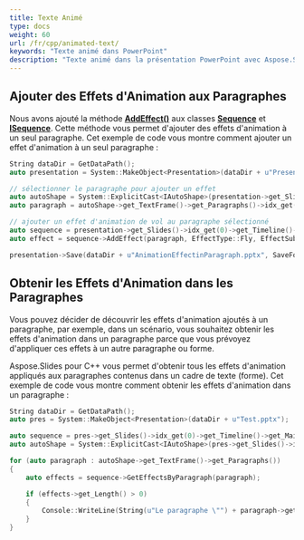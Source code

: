 ```yaml
---
title: Texte Animé
type: docs
weight: 60
url: /fr/cpp/animated-text/
keywords: "Texte animé dans PowerPoint"
description: "Texte animé dans la présentation PowerPoint avec Aspose.Slides"
---
```


## Ajouter des Effets d'Animation aux Paragraphes

Nous avons ajouté la méthode [**AddEffect()**](https://reference.aspose.com/slides/cpp/class/aspose.slides.animation.sequence#a255eb5aaf90861b01980047bc06ead4f) aux classes [**Sequence**](https://reference.aspose.com/slides/cpp/class/aspose.slides.animation.sequence) et [**ISequence**](https://reference.aspose.com/slides/cpp/class/aspose.slides.animation.i_sequence). Cette méthode vous permet d'ajouter des effets d'animation à un seul paragraphe. Cet exemple de code vous montre comment ajouter un effet d'animation à un seul paragraphe :

``` cpp
String dataDir = GetDataPath();
auto presentation = System::MakeObject<Presentation>(dataDir + u"Presentation1.pptx");

// sélectionner le paragraphe pour ajouter un effet
auto autoShape = System::ExplicitCast<IAutoShape>(presentation->get_Slides()->idx_get(0)->get_Shapes()->idx_get(0));
auto paragraph = autoShape->get_TextFrame()->get_Paragraphs()->idx_get(0);

// ajouter un effet d'animation de vol au paragraphe sélectionné
auto sequence = presentation->get_Slides()->idx_get(0)->get_Timeline()->get_MainSequence();
auto effect = sequence->AddEffect(paragraph, EffectType::Fly, EffectSubtype::Left, EffectTriggerType::OnClick);

presentation->Save(dataDir + u"AnimationEffectinParagraph.pptx", SaveFormat::Pptx);
```


## Obtenir les Effets d'Animation dans les Paragraphes

Vous pouvez décider de découvrir les effets d'animation ajoutés à un paragraphe, par exemple, dans un scénario, vous souhaitez obtenir les effets d'animation dans un paragraphe parce que vous prévoyez d'appliquer ces effets à un autre paragraphe ou forme.

Aspose.Slides pour C++ vous permet d'obtenir tous les effets d'animation appliqués aux paragraphes contenus dans un cadre de texte (forme). Cet exemple de code vous montre comment obtenir les effets d'animation dans un paragraphe :

``` cpp
String dataDir = GetDataPath();
auto pres = System::MakeObject<Presentation>(dataDir + u"Test.pptx");

auto sequence = pres->get_Slides()->idx_get(0)->get_Timeline()->get_MainSequence();
auto autoShape = System::ExplicitCast<IAutoShape>(pres->get_Slides()->idx_get(0)->get_Shapes()->idx_get(1));

for (auto paragraph : autoShape->get_TextFrame()->get_Paragraphs())
{
	auto effects = sequence->GetEffectsByParagraph(paragraph);

	if (effects->get_Length() > 0)
	{
		Console::WriteLine(String(u"Le paragraphe \"") + paragraph->get_Text() + u"\" a un effet de type " + ObjectExt::ToString(effects[0]->get_Type()) + u".");
	}
}
```